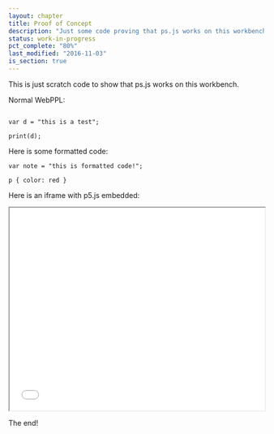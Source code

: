 ```yaml
---
layout: chapter
title: Proof of Concept
description: "Just some code proving that ps.js works on this workbench, along side WebPPL."
status: work-in-progress
pct_complete: "80%"
last_modified: "2016-11-03"
is_section: true
---
```


This is just scratch code to show that ps.js works on this workbench.

Normal WebPPL:

~~~~

var d = "this is a test";

print(d);

~~~~

Here is some formatted code:

<pre class="language-javascript">
<code class="language-javascript">var note = "this is formatted code!";</code></pre>   
<pre class="language-css">
<code class="language-css">p { color: red }</code></pre>

Here is an iframe with p5.js embedded:

<iframe src="/assets/p5/embed.html" width="100%" height="400px"></iframe>


The end!